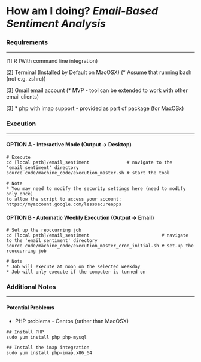 # How am I doing? _Email-Based Sentiment Analysis_

### Requirements
--------------------------------

[1] R (With command line integration)

[2] Terminal (Installed by Default on MacOSX) (* Assume that running bash (not e.g. zshrc))

[3] Gmail email account (* MVP - tool can be extended to work with other email clients)

[3] * php with imap support - provided as part of package (for MaxOSx)


### Execution
--------------------------------

#### OPTION A - Interactive Mode (Output -> Desktop)
````
# Execute
cd [local path]/email_sentiment              # navigate to the 'email_sentiment' directory
source code/machine_code/execution_master.sh # start the tool

# Note
* You may need to modify the security settings here (need to modify only once)
to allow the script to access your account: https://myaccount.google.com/lesssecureapps

````

#### OPTION B - Automatic Weekly Execution (Output -> Email)

````
# Set up the reoccurring job
cd [local path]/email_sentiment                           # navigate to the 'email_sentiment' directory
source code/machine_code/execution_master_cron_initial.sh # set-up the reoccurring job

# Note
* Job will execute at noon on the selected weekday 
* Job will only execute if the computer is turned on 

````

### Additional Notes
--------------------------------

#### Potential Problems

* PHP problems - Centos (rather than MacOSX)

````
## Install PHP
sudo yum install php php-mysql

## Install the imap integration
sudo yum install php-imap.x86_64

````
